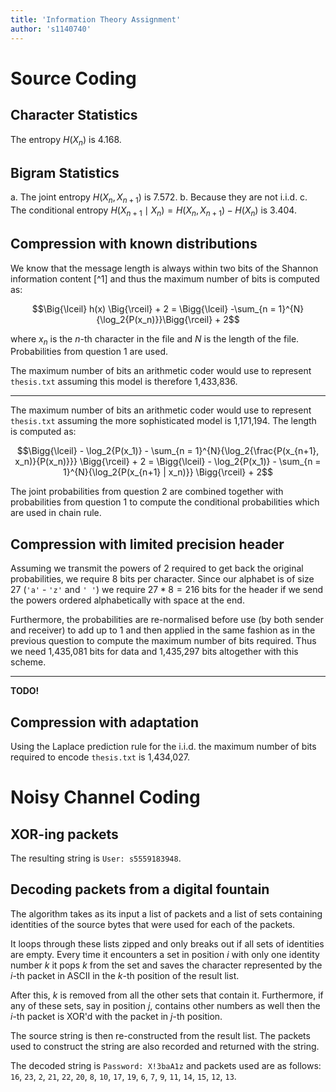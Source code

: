 ```yaml
---
title: 'Information Theory Assignment'
author: 's1140740'
---
```


# Source Coding

## Character Statistics

The entropy $H(X_n)$ is 4.168.

## Bigram Statistics

 a. The joint entropy $H(X_n, X_{n+1})$ is 7.572.
 b. Because they are not i.i.d.
 c. The conditional entropy $H(X_{n+1} \mid X_n) = H(X_n, X_{n+1}) - H(X_n)$ is 3.404.

## Compression with known distributions

We know that the message length is always within two bits of the Shannon information content [^1] and thus the maximum number of bits is computed as:

$$\Big{\lceil} h(x) \Big{\rceil} + 2 = \Bigg{\lceil} -\sum_{n = 1}^{N}{\log_2{P(x_n)}}\Bigg{\rceil} + 2$$

where $x_n$ is the $n$-th character in the file and $N$ is the length of the file. Probabilities from question 1 are used.

The maximum number of bits an arithmetic coder would use to represent `thesis.txt` assuming this model is therefore 1,433,836.

---

The maximum number of bits an arithmetic coder would use to represent `thesis.txt` assuming the more sophisticated model is 1,171,194. The length is computed as:

$$\Bigg{\lceil} - \log_2{P(x_1)} - \sum_{n = 1}^{N}{\log_2{\frac{P(x_{n+1}, x_n)}{P(x_n)}}} \Bigg{\rceil} + 2 = \Bigg{\lceil} - \log_2{P(x_1)} - \sum_{n = 1}^{N}{\log_2{P(x_{n+1} | x_n)}} \Bigg{\rceil} + 2$$

The joint probabilities from question 2 are combined together with probabilities from question 1 to compute the conditional probabilities which are used in chain rule.

## Compression with limited precision header

Assuming we transmit the powers of 2 required to get back the original probabilities, we require 8 bits per character. Since our alphabet is of size 27 (`'a'` - `'z'` and `' '`) we require $27 * 8 = 216$ bits for the header if we send the powers ordered alphabetically with space at the end.

Furthermore, the probabilities are re-normalised before use (by both sender and receiver) to add up to 1 and then applied in the same fashion as in the previous question to compute the maximum number of bits required. Thus we need 1,435,081 bits for data and 1,435,297 bits altogether with this scheme.

---

**TODO!**

## Compression with adaptation

Using the Laplace prediction rule for the i.i.d. the maximum number of bits required to encode `thesis.txt` is 1,434,027.

# Noisy Channel Coding

## XOR-ing packets

The resulting string is `User: s5559183948`.

## Decoding packets from a digital fountain

The algorithm takes as its input a list of packets and a list of sets containing identities of the source bytes that were used for each of the packets.

It loops through these lists zipped and only breaks out if all sets of identities are empty. Every time it encounters a set in position $i$ with only one identity number $k$ it pops $k$ from the set and saves the character represented by the $i$-th packet in ASCII in the $k$-th position of the result list.

After this, $k$ is removed from all the other sets that contain it. Furthermore, if any of these sets, say in position $j$, contains other numbers as well then the $i$-th packet is XOR'd with the packet in $j$-th position.

The source string is then re-constructed from the result list. The packets used to construct the string are also recorded and returned with the string.

The decoded string is `Password: X!3baA1z` and packets used are as follows: `16`, `23`, `2`, `21`, `22`, `20`, `8`, `10`, `17`, `19`, `6`, `7`, `9`, `11`, `14`, `15`, `12`, `13`. 
